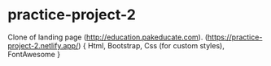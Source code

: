 # practice-project-2
Clone of landing page (http://education.pakeducate.com).
(https://practice-project-2.netlify.app/)
{
  Html,
  Bootstrap,
  Css (for custom styles),
  FontAwesome
}
